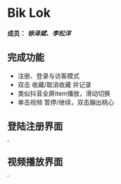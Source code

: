 # Bik Lok 

**成员：** ***徐泽斌、李松洋***

## 完成功能

- 注册、登录与访客模式
- 双击 收藏/取消收藏 并记录
- 类似抖音全屏item播放，滑动切换
- 单击视频 暂停/继续，双击蹦出桃心

## 登陆注册界面

<img src="https://gitee.com/sobinbin/mdImage/raw/master/img/Grade_3/Screenshot_20200610-172510_BikLok.jpg" style="zoom:25%;" />

## 视频播放界面

<img src="https://gitee.com/sobinbin/mdImage/raw/master/img/Grade_3/Screenshot_20200610-172531_BikLok.jpg" style="zoom:25%;" />